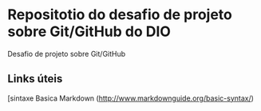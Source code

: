 # Repositotio do desafio de projeto  sobre Git/GitHub do DIO
Desafio de projeto sobre Git/GitHub 

## Links úteis
[sintaxe Basica Markdown (http://www.markdownguide.org/basic-syntax/)
